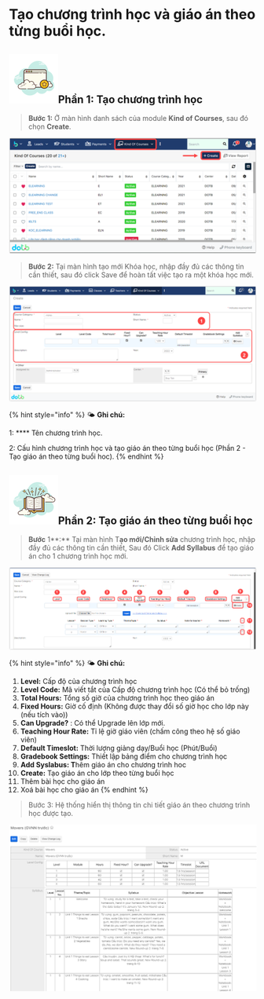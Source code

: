 # Tạo chương trình học và giáo án theo từng buổi học.

## ![](../../.gitbook/assets/giaoan3.png)Phần 1: Tạo chương trình học

> **Bước 1:** Ở màn hình danh sách của module **Kind of Courses**, sau đó chọn **Create**.

![](../../.gitbook/assets/2.4.png)

> **Bước 2:** Tại màn hình tạo mới Khóa học, nhập đầy đủ các thông tin cần thiết, sau đó click Save để hoàn tất việc tạo ra một khóa học mới.

![](../../.gitbook/assets/2.5.png)

{% hint style="info" %}
🌤️ **Ghi chú:**

1: **** Tên chương trình học.

2: Cấu hình chương trình học và tạo giáo án theo từng buổi học (Phần 2 - Tạo giáo án theo từng buổi hoc).
{% endhint %}

## ![](../../.gitbook/assets/giaoan1.png)Phần 2: Tạo giáo án theo từng buổi học

> **Bước** 1**:** Tại màn hình T**ạo mới/Chỉnh sửa** chương trình học, nhập đầy đủ các thông tin cần thiết, Sau đó Click **Add Syllabus** để tạo giáo án cho 1 chương trình học mới.

![](../../.gitbook/assets/2.7.png)

{% hint style="info" %}
️🌤️ **Ghi chú:**

1. **Level:** Cấp độ của chương trình học
2. **Level Code:** Mã viết tắt của Cấp độ chương trình học (Có thể bỏ trống)
3. **Total Hours:** Tổng số giờ của chương trình học theo giáo án
4. **Fixed Hours:** Giờ cố định (Không được thay đổi số giờ học cho lớp này (nếu tích vào))
5. **Can Upgrade?** :  Có thể Upgrade lên lớp mới.
6. **Teaching Hour Rate:** Tỉ lệ giờ giáo viên (chấm công theo hệ số giáo viên)
7. **Default Timeslot:** Thời lượng giảng dạy/Buổi học (Phút/Buổi)
8. **Gradebook Settings:** Thiết lập bảng điểm cho chương trình học
9. **Add Syslabus: T**hêm giáo án cho chương trình hoc
10. **Create:** Tạo giáo án cho lớp theo từng buổi học
11. Thêm bài học cho giáo án
12. Xoá bài học cho giáo án
{% endhint %}

> Bước 3: Hệ thống hiển thị thông tin chi tiết giáo án theo chương trình học được tạo.

![](<../../.gitbook/assets/image (81) (2).png>)
